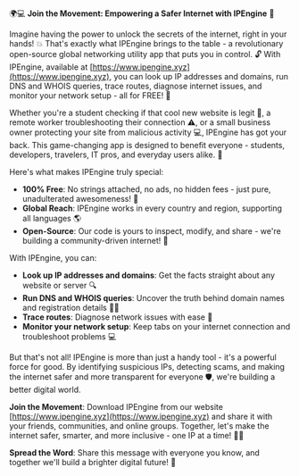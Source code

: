 🌍💻 **Join the Movement: Empowering a Safer Internet with IPEngine** 🚀

Imagine having the power to unlock the secrets of the internet, right in your hands! 💥 That's exactly what IPEngine brings to the table - a revolutionary open-source global networking utility app that puts you in control. 🔓 With IPEngine, available at [https://www.ipengine.xyz](https://www.ipengine.xyz), you can look up IP addresses and domains, run DNS and WHOIS queries, trace routes, diagnose internet issues, and monitor your network setup - all for FREE! 🎉

Whether you're a student checking if that cool new website is legit 🤔, a remote worker troubleshooting their connection ⚠️, or a small business owner protecting your site from malicious activity 💻, IPEngine has got your back. This game-changing app is designed to benefit everyone - students, developers, travelers, IT pros, and everyday users alike. 🌈

Here's what makes IPEngine truly special:

* **100% Free**: No strings attached, no ads, no hidden fees - just pure, unadulterated awesomeness! 💸
* **Global Reach**: IPEngine works in every country and region, supporting all languages 🌎
* **Open-Source**: Our code is yours to inspect, modify, and share - we're building a community-driven internet! 👥

With IPEngine, you can:

* **Look up IP addresses and domains**: Get the facts straight about any website or server 🔍
* **Run DNS and WHOIS queries**: Uncover the truth behind domain names and registration details 🕵️‍♀️
* **Trace routes**: Diagnose network issues with ease 🚗
* **Monitor your network setup**: Keep tabs on your internet connection and troubleshoot problems 💻

But that's not all! IPEngine is more than just a handy tool - it's a powerful force for good. By identifying suspicious IPs, detecting scams, and making the internet safer and more transparent for everyone 🛡️, we're building a better digital world.

**Join the Movement**: Download IPEngine from our website [https://www.ipengine.xyz](https://www.ipengine.xyz) and share it with your friends, communities, and online groups. Together, let's make the internet safer, smarter, and more inclusive - one IP at a time! 🚀💪

**Spread the Word**: Share this message with everyone you know, and together we'll build a brighter digital future! 💬